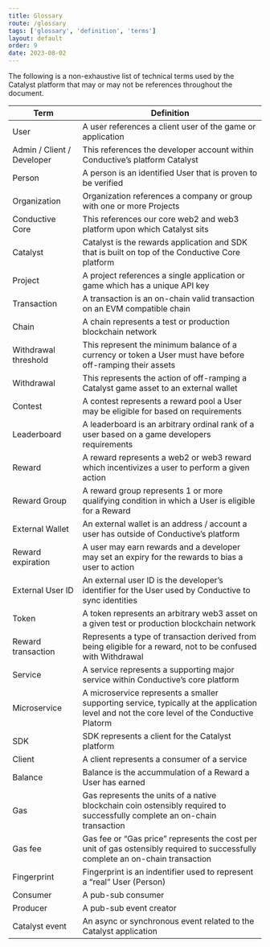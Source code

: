 ```yaml
---
title: Glossary
route: /glossary
tags: ['glossary', 'definition', 'terms']
layout: default
order: 9
date: 2023-08-02
---
```

The following is a non-exhaustive list of technical terms used by the Catalyst platform that may or may not be references throughout the document.

| Term | Definition |
| --- | --- |
| User | A user references a client user of the game or application |
| Admin / Client / Developer | This references the developer account within Conductive’s platform Catalyst |
| Person | A person is an identified User that is proven to be verified |
| Organization | Organization references a company or group with one or more Projects |
| Conductive Core | This references our core web2 and web3 platform upon which Catalyst sits |
| Catalyst | Catalyst is the rewards application and SDK that is built on top of the Conductive Core platform |
| Project | A project references a single application or game which has a unique API key |
| Transaction | A transaction is an on-chain valid transaction on an EVM compatible chain |
| Chain | A chain represents a test or production blockchain network |
| Withdrawal threshold | This represent the minimum balance of a currency or token a User must have before off-ramping their assets  |
| Withdrawal | This represents the action of off-ramping a Catalyst game asset to an external wallet |
| Contest | A contest represents a reward pool a User may be eligible for based on requirements |
| Leaderboard | A leaderboard is an arbitrary ordinal rank of a user based on a game developers requirements |
| Reward | A reward represents a web2 or web3 reward which incentivizes a user to perform a given action |
| Reward Group | A reward group represents 1 or more qualifying condition in which a User is eligible for a Reward |
| External Wallet | An external wallet is an address / account a user has outside of Conductive’s platform |
| Reward expiration | A user may earn rewards and a developer may set an expiry for the rewards to bias a user to action |
| External User ID | An external user ID is the developer’s identifier for the User used by Conductive to sync identities |
| Token | A token represents an arbitrary web3 asset on a given test or production blockchain network |
| Reward transaction | Represents a type of transaction derived from being eligible for a reward, not to be confused with Withdrawal |
| Service | A service represents a supporting major service within Conductive’s core platform |
| Microservice  | A microservice represents a smaller supporting service, typically at the application level and not the core level of the Conductive Platorm |
| SDK | SDK represents a client for the Catalyst platform |
| Client | A client represents a consumer of a service |
| Balance | Balance is the accummulation of a Reward a User has earned |
| Gas | Gas represents the units of a native blockchain coin ostensibly required to successfully complete an on-chain transaction |
| Gas fee | Gas fee or “Gas price” represents the cost per unit of gas ostensibly required to successfully complete an on-chain transaction |
| Fingerprint | Fingerprint is an indentifier used to represent a “real” User (Person) |
| Consumer | A pub-sub consumer |
| Producer | A pub-sub event creator |
| Catalyst event | An async or synchronous event related to the Catalyst application |